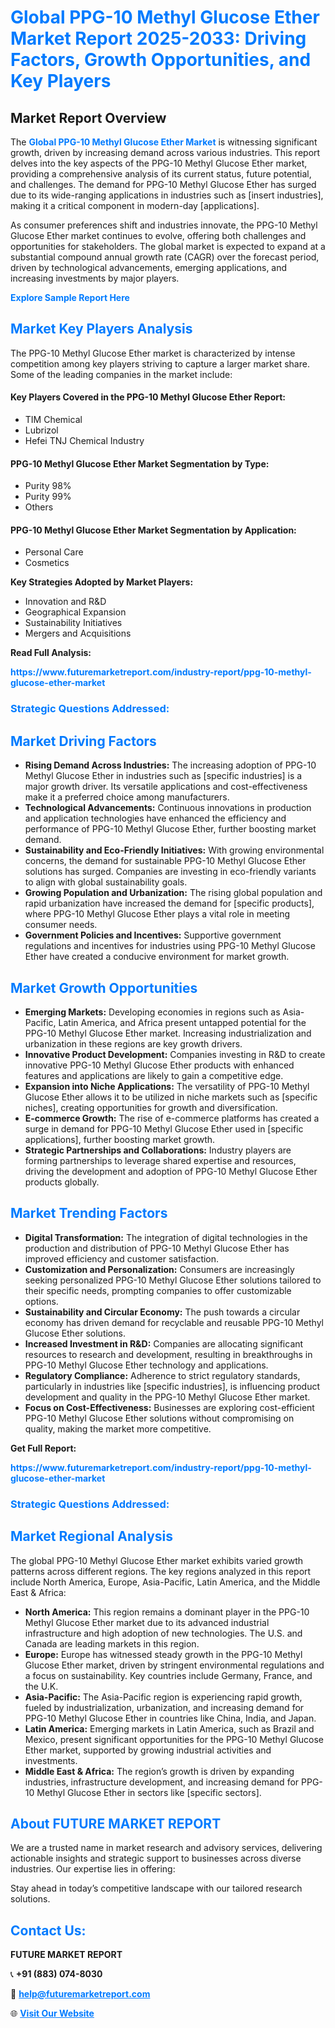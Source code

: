 <h1 style="color: #007BFF;">Global PPG-10 Methyl Glucose Ether Market Report 2025-2033: Driving Factors, Growth Opportunities, and Key Players</h1>

<section id="overview">
<h2>Market Report Overview</h2>
<p>The <a href="https://www.futuremarketreport.com/industry-report/ppg-10-methyl-glucose-ether-market" style="color: #007BFF; text-decoration: none;"><strong>Global PPG-10 Methyl Glucose Ether Market</strong></a> is witnessing significant growth, driven by increasing demand across various industries. This report delves into the key aspects of the PPG-10 Methyl Glucose Ether market, providing a comprehensive analysis of its current status, future potential, and challenges. The demand for PPG-10 Methyl Glucose Ether has surged due to its wide-ranging applications in industries such as [insert industries], making it a critical component in modern-day [applications].</p>
<p>As consumer preferences shift and industries innovate, the PPG-10 Methyl Glucose Ether market continues to evolve, offering both challenges and opportunities for stakeholders. The global market is expected to expand at a substantial compound annual growth rate (CAGR) over the forecast period, driven by technological advancements, emerging applications, and increasing investments by major players.</p>
</section>

<section id="overview">
<p><a href="https://www.futuremarketreport.com/request-sample/reportId=57183" style="color: #007BFF; text-decoration: none;"><strong>Explore Sample Report Here</strong></a></p>
</section>

<section id="key-players">
<h2 style="color: #007BFF;">Market Key Players Analysis</h2>
<p>The PPG-10 Methyl Glucose Ether market is characterized by intense competition among key players striving to capture a larger market share. Some of the leading companies in the market include:</p>
<h4>Key Players Covered in the PPG-10 Methyl Glucose Ether Report:</h4>
<ul><li>TIM Chemical</li><li>Lubrizol</li><li>Hefei TNJ Chemical Industry</li></ul>
<h4>PPG-10 Methyl Glucose Ether Market Segmentation by Type:</h4>
<ul><li>Purity 98%</li><li>Purity 99%</li><li>Others</li></ul>

<h4>PPG-10 Methyl Glucose Ether Market Segmentation by Application:</h4>
<ul><li>Personal Care</li><li>Cosmetics</li></ul>
<p><strong>Key Strategies Adopted by Market Players:</strong></p>
<ul>
<li>Innovation and R&D</li>
<li>Geographical Expansion</li>
<li>Sustainability Initiatives</li>
<li>Mergers and Acquisitions</li>
</ul>
</section>

<section>
<p><strong>Read Full Analysis: </strong></p><a href="https://www.futuremarketreport.com/industry-report/ppg-10-methyl-glucose-ether-market" style="color: #007BFF; text-decoration: none;"><strong>https://www.futuremarketreport.com/industry-report/ppg-10-methyl-glucose-ether-market</strong></a>
<h3 style="color: #007BFF;">Strategic Questions Addressed:</h3>
</section>

<section id="driving-factors">
<h2 style="color: #007BFF;">Market Driving Factors</h2>
<ul>
<li><strong>Rising Demand Across Industries:</strong> The increasing adoption of PPG-10 Methyl Glucose Ether in industries such as [specific industries] is a major growth driver. Its versatile applications and cost-effectiveness make it a preferred choice among manufacturers.</li>
<li><strong>Technological Advancements:</strong> Continuous innovations in production and application technologies have enhanced the efficiency and performance of PPG-10 Methyl Glucose Ether, further boosting market demand.</li>
<li><strong>Sustainability and Eco-Friendly Initiatives:</strong> With growing environmental concerns, the demand for sustainable PPG-10 Methyl Glucose Ether solutions has surged. Companies are investing in eco-friendly variants to align with global sustainability goals.</li>
<li><strong>Growing Population and Urbanization:</strong> The rising global population and rapid urbanization have increased the demand for [specific products], where PPG-10 Methyl Glucose Ether plays a vital role in meeting consumer needs.</li>
<li><strong>Government Policies and Incentives:</strong> Supportive government regulations and incentives for industries using PPG-10 Methyl Glucose Ether have created a conducive environment for market growth.</li>
</ul>
</section>

<section id="growth-opportunities">
<h2 style="color: #007BFF;">Market Growth Opportunities</h2>
<ul>
<li><strong>Emerging Markets:</strong> Developing economies in regions such as Asia-Pacific, Latin America, and Africa present untapped potential for the PPG-10 Methyl Glucose Ether market. Increasing industrialization and urbanization in these regions are key growth drivers.</li>
<li><strong>Innovative Product Development:</strong> Companies investing in R&D to create innovative PPG-10 Methyl Glucose Ether products with enhanced features and applications are likely to gain a competitive edge.</li>
<li><strong>Expansion into Niche Applications:</strong> The versatility of PPG-10 Methyl Glucose Ether allows it to be utilized in niche markets such as [specific niches], creating opportunities for growth and diversification.</li>
<li><strong>E-commerce Growth:</strong> The rise of e-commerce platforms has created a surge in demand for PPG-10 Methyl Glucose Ether used in [specific applications], further boosting market growth.</li>
<li><strong>Strategic Partnerships and Collaborations:</strong> Industry players are forming partnerships to leverage shared expertise and resources, driving the development and adoption of PPG-10 Methyl Glucose Ether products globally.</li>
</ul>
</section>

<section id="trending-factors">
<h2 style="color: #007BFF;">Market Trending Factors</h2>
<ul>
<li><strong>Digital Transformation:</strong> The integration of digital technologies in the production and distribution of PPG-10 Methyl Glucose Ether has improved efficiency and customer satisfaction.</li>
<li><strong>Customization and Personalization:</strong> Consumers are increasingly seeking personalized PPG-10 Methyl Glucose Ether solutions tailored to their specific needs, prompting companies to offer customizable options.</li>
<li><strong>Sustainability and Circular Economy:</strong> The push towards a circular economy has driven demand for recyclable and reusable PPG-10 Methyl Glucose Ether solutions.</li>
<li><strong>Increased Investment in R&D:</strong> Companies are allocating significant resources to research and development, resulting in breakthroughs in PPG-10 Methyl Glucose Ether technology and applications.</li>
<li><strong>Regulatory Compliance:</strong> Adherence to strict regulatory standards, particularly in industries like [specific industries], is influencing product development and quality in the PPG-10 Methyl Glucose Ether market.</li>
<li><strong>Focus on Cost-Effectiveness:</strong> Businesses are exploring cost-efficient PPG-10 Methyl Glucose Ether solutions without compromising on quality, making the market more competitive.</li>
</ul>
</section>

<section>
<p><strong>Get Full Report: </strong></p><a href="https://www.futuremarketreport.com/industry-report/ppg-10-methyl-glucose-ether-market" style="color: #007BFF; text-decoration: none;"><strong>https://www.futuremarketreport.com/industry-report/ppg-10-methyl-glucose-ether-market</strong></a>
<h3 style="color: #007BFF;">Strategic Questions Addressed:</h3>
</section>


<section id="regional-analysis">
<h2 style="color: #007BFF;">Market Regional Analysis</h2>
<p>The global PPG-10 Methyl Glucose Ether market exhibits varied growth patterns across different regions. The key regions analyzed in this report include North America, Europe, Asia-Pacific, Latin America, and the Middle East & Africa:</p>
<ul>
<li><strong>North America:</strong> This region remains a dominant player in the PPG-10 Methyl Glucose Ether market due to its advanced industrial infrastructure and high adoption of new technologies. The U.S. and Canada are leading markets in this region.</li>
<li><strong>Europe:</strong> Europe has witnessed steady growth in the PPG-10 Methyl Glucose Ether market, driven by stringent environmental regulations and a focus on sustainability. Key countries include Germany, France, and the U.K.</li>
<li><strong>Asia-Pacific:</strong> The Asia-Pacific region is experiencing rapid growth, fueled by industrialization, urbanization, and increasing demand for PPG-10 Methyl Glucose Ether in countries like China, India, and Japan.</li>
<li><strong>Latin America:</strong> Emerging markets in Latin America, such as Brazil and Mexico, present significant opportunities for the PPG-10 Methyl Glucose Ether market, supported by growing industrial activities and investments.</li>
<li><strong>Middle East & Africa:</strong> The region’s growth is driven by expanding industries, infrastructure development, and increasing demand for PPG-10 Methyl Glucose Ether in sectors like [specific sectors].</li>
</ul>
</section>

<footer>
<h2 style="color: #007BFF;">About FUTURE MARKET REPORT</h2>
<p>We are a trusted name in market research and advisory services, delivering actionable insights and strategic support to businesses across diverse industries. Our expertise lies in offering:</p>

<p>Stay ahead in today’s competitive landscape with our tailored research solutions.</p>

<h2 style="color: #007BFF;">Contact Us:</h2>
<p><strong>FUTURE MARKET REPORT</strong></p>
<p>📞 <strong>+91 (883) 074-8030</strong></p>
<p>📧 <strong><a href="mailto:help@futuremarketreport.com" style="color: #007BFF;">help@futuremarketreport.com</a></strong></p>
<p>🌐 <strong><a href="https://www.futuremarketreport.com/" style="color: #007BFF;">Visit Our Website</a></strong></p>
</footer>